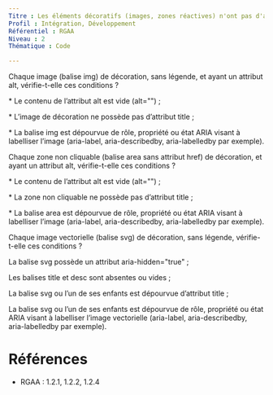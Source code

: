 ```yaml
---
Titre : Les éléments décoratifs (images, zones réactives) n'ont pas d'attribut title.
Profil : Intégration, Développement
Référentiel : RGAA
Niveau : 2
Thématique : Code

---
```

Chaque image (balise img) de décoration, sans légende, et ayant un attribut alt, vérifie-t-elle ces conditions ?

\* Le contenu de l’attribut alt est vide (alt="") ;

\* L’image de décoration ne possède pas d’attribut title ;

\* La balise img est dépourvue de rôle, propriété ou état ARIA visant à labelliser l’image (aria-label, aria-describedby, aria-labelledby par exemple).

Chaque zone non cliquable (balise area sans attribut href) de décoration, et ayant un attribut alt, vérifie-t-elle ces conditions ?

\* Le contenu de l’attribut alt est vide (alt="") ;

\* La zone non cliquable ne possède pas d’attribut title ;

\* La balise area est dépourvue de rôle, propriété ou état ARIA visant à labelliser l’image (aria-label, aria-describedby, aria-labelledby par exemple).

Chaque image vectorielle (balise svg) de décoration, sans légende, vérifie-t-elle ces conditions ?

La balise svg possède un attribut aria-hidden="true" ;

Les balises title et desc sont absentes ou vides ;

La balise svg ou l’un de ses enfants est dépourvue d’attribut title ;

La balise svg ou l’un de ses enfants est dépourvue de rôle, propriété ou état ARIA visant à labelliser l’image vectorielle (aria-label, aria-describedby, aria-labelledby par exemple).

# Références

*   RGAA : 1.2.1, 1.2.2, 1.2.4